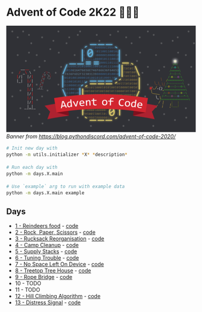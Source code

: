 # Advent of Code 2K22 🎅🦌🎄

![banner](banner.webp)
*Banner from https://blog.pythondiscord.com/advent-of-code-2020/*

```sh
# Init new day with
python -m utils.initializer *X* *description* 

# Run each day with 
python -m days.X.main

# Use `example` arg to run with example data
python -m days.X.main example
```

## Days

- [1 - Reindeers food](https://adventofcode.com/2022/day/1) - [code](/days/1/main.py)
- [2 - Rock, Paper, Scissors](https://adventofcode.com/2022/day/2) - [code](/days/2/main.py)
- [3 - Rucksack Reorganisation](https://adventofcode.com/2022/day/3) - [code](/days/3/main.py)
- [4 - Camp Cleanup](https://adventofcode.com/2022/day/4) - [code](/days/4/main.py)
- [5 - Supply Stacks](https://adventofcode.com/2022/day/5) - [code](/days/5/main.py)
- [6 - Tuning Trouble](https://adventofcode.com/2022/day/6) - [code](/days/6/main.py)
- [7 - No Space Left On Device](https://adventofcode.com/2022/day/7) - [code](/days/7/main.py)
- [8 - Treetop Tree House](https://adventofcode.com/2022/day/8) - [code](/days/8/main.py)
- [9 - Rope Bridge](https://adventofcode.com/2022/day/9) - [code](/days/9/main.py)
- 10 - TODO
- 11 - TODO
- [12 - Hill Climbing Algorithm](https://adventofcode.com/2022/day/12) - [code](/days/12/main.py)
- [13 - Distress Signal](https://adventofcode.com/2022/day/13) - [code](/days/13/main.py)